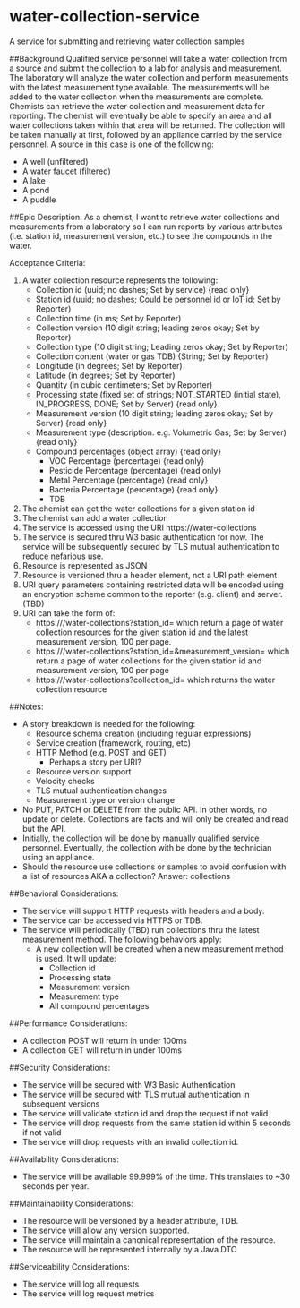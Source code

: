 # water-collection-service
A service for submitting and retrieving water collection samples

##Background
Qualified service personnel will take a water collection from a source and submit the collection to a lab for analysis and measurement. The laboratory will analyze the water collection and perform measurements with the latest measurement type available. The measurements will be added to the water collection when the measurements are complete. Chemists can retrieve the water collection and measurement data for reporting. The chemist will eventually be able to specify an area and all water collections taken within that area will be returned.
The collection will be taken manually at first, followed by an appliance carried by the service personnel. A source in this case is one of the following:
* A well (unfiltered)
* A water faucet (filtered)
* A lake
* A pond
* A puddle

##Epic
Description: As a chemist, I want to retrieve water collections and measurements from a laboratory so I can run reports by various attributes (i.e. station id, measurement version, etc.) to see the compounds in the water.

Acceptance Criteria:
1. A water collection resource represents the following:
    * Collection id (uuid; no dashes; Set by service) {read only}
    * Station id (uuid; no dashes; Could be personnel id or IoT id; Set by Reporter)
    * Collection time (in ms; Set by Reporter)
    * Collection version (10 digit string; leading zeros okay; Set by Reporter)
    * Collection type (10 digit string; Leading zeros okay; Set by Reporter)
    * Collection content (water or gas TDB) {String; Set by Reporter)
    * Longitude (in degrees; Set by Reporter)
    * Latitude (in degrees; Set by Reporter)
    * Quantity (in cubic centimeters; Set by Reporter)
    * Processing state (fixed set of strings; NOT_STARTED (initial state), IN_PROGRESS, DONE; Set by Server) {read only}
    * Measurement version (10 digit string; leading zeros okay; Set by Server) {read only}
    * Measurement type (description. e.g. Volumetric Gas; Set by Server) {read only}
    * Compound percentages (object array) {read only}
        * VOC Percentage (percentage) {read only}
        * Pesticide Percentage (percentage) {read only}
        * Metal Percentage (percentage) {read only}
        * Bacteria Percentage (percentage) {read only}
        * TDB
2. The chemist can get the water collections for a given station id
3. The chemist can add a water collection
4. The service is accessed using the URI https:/<server name>/water-collections
5. The service is secured thru W3 basic authentication for now. The service will be subsequently secured by TLS mutual authentication to reduce nefarious use.
6. Resource is represented as JSON
7. Resource is versioned thru a header element, not a URI path element
8. URI query parameters containing restricted data will be encoded using an encryption scheme common to the reporter (e.g. client) and server. (TBD)
9. URI can take the form of:
    * https://<server-name>/water-collections?station_id=<station id> which return a page of water collection resources for the given station id and the latest measurement version, 100 per page.
    * https://<server-name>/water-collections?station_id=<station id>&measurement_version=<measurement version> which return a page of water collections for the given station id and measurement version, 100 per page
    * https://<server-name>/water-collections?collection_id=<collection id> which returns the water collection resource

##Notes:
* A story breakdown is needed for the following:
    * Resource schema creation (including regular expressions)
    * Service creation (framework, routing, etc)
    * HTTP Method (e.g. POST and GET)
        * Perhaps a story per URI?
    * Resource version support
    * Velocity checks
    * TLS mutual authentication changes
    * Measurement type or version change
* No PUT, PATCH or DELETE from the public API. In other words, no update or delete. Collections are facts and will only be created and read but the API.
* Initially, the collection will be done by manually qualified service personnel. Eventually, the collection with be done by the technician using an appliance.
* Should the resource use collections or samples to avoid confusion with a list of resources AKA a collection? Answer: collections

##Behavioral Considerations:
* The service will support HTTP requests with headers and a body.
* The service can be accessed via HTTPS or TDB.
* The service will periodically (TBD) run collections thru the latest measurement method. The following behaviors apply:
    * A new collection will be created when a new measurement method is used. It will update:
        * Collection id
        * Processing state
        * Measurement version
        * Measurement type
        * All compound percentages

##Performance Considerations:
* A collection POST will return in under 100ms
* A collection GET will return in under 100ms

##Security Considerations:
* The service will be secured with W3 Basic Authentication
* The service will be secured with TLS mutual authentication in subsequent versions
* The service will validate station id and drop the request if not valid
* The service will drop requests from the same station id within 5 seconds if not valid
* The service will drop requests with an invalid collection id.

##Availability Considerations:
* The service will be available 99.999% of the time. This translates to ~30 seconds per year.

##Maintainability Considerations:
* The resource will be versioned by a header attribute, TDB.
* The service will allow any version supported.
* The service will maintain a canonical representation of the resource.
* The resource will be represented internally by a Java DTO

##Serviceability Considerations:
* The service will log all requests
* The service will log request metrics



